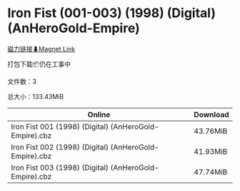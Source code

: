 # Iron Fist (001-003) (1998) (Digital) (AnHeroGold-Empire)

[磁力链接⬇Magnet Link](magnet:?xt=urn:btih:b3fdc165c615727e7f88a688fe3620b102ed9270&dn=Iron%20Fist%20%28001-003%29%20%281998%29%20%28Digital%29%20%28AnHeroGold-Empire%29)

打包下载📦仍在工事中

文件数：3

总大小：133.43MiB

Online | Download
--- | ---
Iron Fist 001 (1998) (Digital) (AnHeroGold-Empire).cbz | 43.76MiB
Iron Fist 002 (1998) (Digital) (AnHeroGold-Empire).cbz | 41.93MiB
Iron Fist 003 (1998) (Digital) (AnHeroGold-Empire).cbz | 47.74MiB